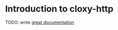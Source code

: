 # Introduction to cloxy-http

TODO: write [great documentation](http://jacobian.org/writing/what-to-write/)
